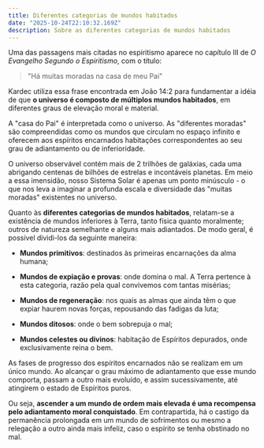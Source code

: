 ```yaml
---
title: Diferentes categorias de mundos habitados
date: "2025-10-24T22:10:32.169Z"
description: Sobre as diferentes categorias de mundos habitados
---
```


Uma das passagens mais citadas no espiritismo aparece no capítulo III de *O Evangelho Segundo o Espiritismo*, com o título:

> "Há muitas moradas na casa de meu Pai"

Kardec utiliza essa frase encontrada em João 14:2 para fundamentar a idéia de que **o universo é composto de múltiplos mundos habitados**, em diferentes graus de elevação moral e material.

A "casa do Pai" é interpretada como o universo. As "diferentes moradas" são compreendidas como os mundos que circulam no espaço infinito e oferecem aos espíritos encarnados habitações correspondentes ao seu grau de adiantamento ou de inferioridade.

O universo observável contém mais de 2 trilhões de galáxias, cada uma abrigando centenas de bilhões de estrelas e incontáveis planetas. Em meio a essa imensidão, nosso Sistema Solar é apenas um ponto minúsculo - o que nos leva a imaginar a profunda escala e diversidade das "muitas moradas" existentes no universo.

Quanto às **diferentes categorias de mundos habitados**, relatam-se a existência de mundos inferiores à Terra, tanto física quanto moralmente; outros de natureza semelhante e alguns mais adiantados. De modo geral, é possível dividi-los da seguinte maneira:

- **Mundos primitivos**: destinados às primeiras encarnações da alma humana;

- **Mundos de expiação e provas**: onde domina o mal. A Terra pertence à esta categoria, razão pela qual convivemos com tantas misérias;

- **Mundos de regeneração**: nos quais as almas que ainda têm o que expiar haurem novas forças, repousando das fadigas da luta;

- **Mundos ditosos**: onde o bem sobrepuja o mal;

- **Mundos celestes ou divinos**: habitação de Espíritos depurados, onde exclusivamente reina o bem.

As fases de progresso dos espíritos encarnados não se realizam em um único mundo. Ao alcançar o grau máximo de adiantamento que esse mundo comporta, passam a outro mais evoluído, e assim sucessivamente, até atingirem o estado de Espíritos puros.

Ou seja, **ascender a um mundo de ordem mais elevada é uma recompensa pelo adiantamento moral conquistado**. Em contrapartida, há o castigo da permanência prolongada em um mundo de sofrimentos ou mesmo a relegação a outro ainda mais infeliz, caso o espírito se tenha obstinado no mal.

